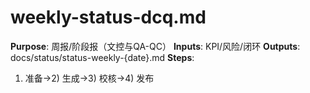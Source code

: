 # weekly-status-dcq.md

**Purpose**: 周报/阶段报（文控与QA-QC）
**Inputs**: KPI/风险/闭环
**Outputs**: docs/status/status-weekly-{date}.md
**Steps**:

1. 准备→2) 生成→3) 校核→4) 发布
